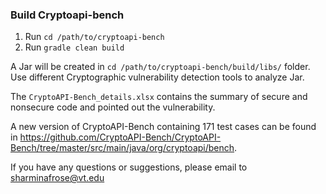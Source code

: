 ### Build Cryptoapi-bench
1. Run `cd /path/to/cryptoapi-bench`
2. Run `gradle clean build`

A Jar will be created in `cd /path/to/cryptoapi-bench/build/libs/` folder. Use different Cryptographic vulnerability detection tools to analyze Jar.  

The `CryptoAPI-Bench_details.xlsx` contains the summary of secure and nonsecure code and pointed out the vulnerability.

A new version of CryptoAPI-Bench containing 171 test cases can be found in https://github.com/CryptoAPI-Bench/CryptoAPI-Bench/tree/master/src/main/java/org/cryptoapi/bench.

If you have any questions or suggestions, please email to sharminafrose@vt.edu
